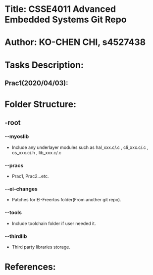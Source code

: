 # Title: CSSE4011 Advanced Embedded Systems Git Repo

# Author: KO-CHEN CHI, s4527438

# Tasks Description: 

## Prac1(2020/04/03): 

# Folder Structure: 
## -root 
### --myoslib
 * Include any underlayer modules such as hal_xxx.c/.c , cli_xxx.c/.c , os_xxx.c/.h , lib_xxx.c/.c
### --pracs
 * Prac1, Prac2...etc.
### --ei-changes
 * Patches for EI-Freertos folder(From another git repo).
### --tools
 * Include toolchain folder if user needed it.
### --thirdlib
 * Third party libraries storage.

# References: 
